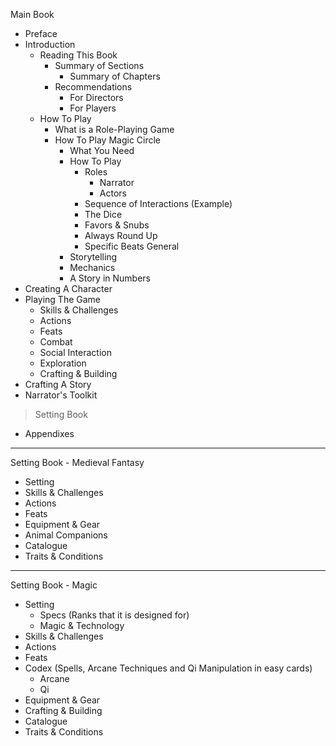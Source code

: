 Main Book
- Preface
- Introduction
	- Reading This Book
		- Summary of Sections
			- Summary of Chapters
		- Recommendations
			- For Directors
			- For Players
	- How To Play
		- What is a Role-Playing Game
		- How To Play Magic Circle
			- What You Need
			- How To Play
				- Roles
					- Narrator
					- Actors
				- Sequence of Interactions (Example)
				- The Dice
				- Favors & Snubs
				- Always Round Up
				- Specific Beats General
			- Storytelling
			- Mechanics
			- A Story in Numbers
- Creating A Character
- Playing The Game
	- Skills & Challenges
	- Actions
	- Feats
	- Combat
	- Social Interaction
	- Exploration
	- Crafting & Building
- Crafting A Story
- Narrator's Toolkit
> Setting Book
- Appendixes

-------------------------------------------

Setting Book - Medieval Fantasy
- Setting
- Skills & Challenges
- Actions
- Feats
- Equipment & Gear
- Animal Companions
- Catalogue
- Traits & Conditions

--------------------------------------------

Setting Book - Magic
- Setting
	- Specs (Ranks that it is designed for)
	- Magic & Technology
- Skills & Challenges
- Actions
- Feats
- Codex (Spells, Arcane Techniques and Qi Manipulation in easy cards)
	- Arcane
	- Qi
- Equipment & Gear
- Crafting & Building
- Catalogue
- Traits & Conditions